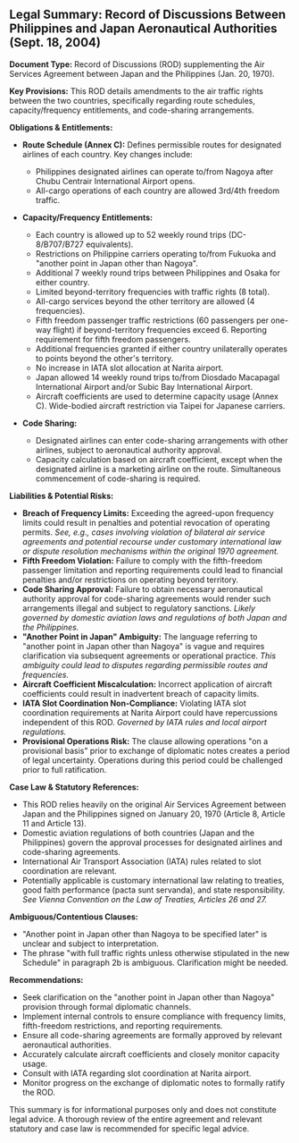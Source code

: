 ## Legal Summary: Record of Discussions Between Philippines and Japan Aeronautical Authorities (Sept. 18, 2004)

**Document Type:** Record of Discussions (ROD) supplementing the Air Services Agreement between Japan and the Philippines (Jan. 20, 1970).

**Key Provisions:** This ROD details amendments to the air traffic rights between the two countries, specifically regarding route schedules, capacity/frequency entitlements, and code-sharing arrangements.

**Obligations & Entitlements:**

*   **Route Schedule (Annex C):** Defines permissible routes for designated airlines of each country. Key changes include:
    *   Philippines designated airlines can operate to/from Nagoya after Chubu Centrair International Airport opens.
    *   All-cargo operations of each country are allowed 3rd/4th freedom traffic.

*   **Capacity/Frequency Entitlements:**
    *   Each country is allowed up to 52 weekly round trips (DC-8/B707/B727 equivalents).
    *   Restrictions on Philippine carriers operating to/from Fukuoka and "another point in Japan other than Nagoya".
    *   Additional 7 weekly round trips between Philippines and Osaka for either country.
    *   Limited beyond-territory frequencies with traffic rights (8 total).
    *   All-cargo services beyond the other territory are allowed (4 frequencies).
    *   Fifth freedom passenger traffic restrictions (60 passengers per one-way flight) if beyond-territory frequencies exceed 6. Reporting requirement for fifth freedom passengers.
    *   Additional frequencies granted if either country unilaterally operates to points beyond the other's territory.
    *   No increase in IATA slot allocation at Narita airport.
    *   Japan allowed 14 weekly round trips to/from Diosdado Macapagal International Airport and/or Subic Bay International Airport.
    *   Aircraft coefficients are used to determine capacity usage (Annex C). Wide-bodied aircraft restriction via Taipei for Japanese carriers.

*   **Code Sharing:**
    *   Designated airlines can enter code-sharing arrangements with other airlines, subject to aeronautical authority approval.
    *   Capacity calculation based on aircraft coefficient, except when the designated airline is a marketing airline on the route. Simultaneous commencement of code-sharing is required.

**Liabilities & Potential Risks:**

*   **Breach of Frequency Limits:** Exceeding the agreed-upon frequency limits could result in penalties and potential revocation of operating permits. *See, e.g., cases involving violation of bilateral air service agreements and potential recourse under customary international law or dispute resolution mechanisms within the original 1970 agreement.*
*   **Fifth Freedom Violation:** Failure to comply with the fifth-freedom passenger limitation and reporting requirements could lead to financial penalties and/or restrictions on operating beyond territory.
*   **Code Sharing Approval:** Failure to obtain necessary aeronautical authority approval for code-sharing agreements would render such arrangements illegal and subject to regulatory sanctions. *Likely governed by domestic aviation laws and regulations of both Japan and the Philippines.*
*   **"Another Point in Japan" Ambiguity:** The language referring to "another point in Japan other than Nagoya" is vague and requires clarification via subsequent agreements or operational practice. *This ambiguity could lead to disputes regarding permissible routes and frequencies.*
*   **Aircraft Coefficient Miscalculation:** Incorrect application of aircraft coefficients could result in inadvertent breach of capacity limits.
*   **IATA Slot Coordination Non-Compliance:** Violating IATA slot coordination requirements at Narita Airport could have repercussions independent of this ROD. *Governed by IATA rules and local airport regulations.*
*   **Provisional Operations Risk:** The clause allowing operations "on a provisional basis" prior to exchange of diplomatic notes creates a period of legal uncertainty. Operations during this period could be challenged prior to full ratification.

**Case Law & Statutory References:**

*   This ROD relies heavily on the original Air Services Agreement between Japan and the Philippines signed on January 20, 1970 (Article 8, Article 11 and Article 13).
*   Domestic aviation regulations of both countries (Japan and the Philippines) govern the approval processes for designated airlines and code-sharing agreements.
*   International Air Transport Association (IATA) rules related to slot coordination are relevant.
*   Potentially applicable is customary international law relating to treaties, good faith performance (pacta sunt servanda), and state responsibility. *See Vienna Convention on the Law of Treaties, Articles 26 and 27.*

**Ambiguous/Contentious Clauses:**

*   "Another point in Japan other than Nagoya to be specified later" is unclear and subject to interpretation.
*   The phrase "with full traffic rights unless otherwise stipulated in the new Schedule" in paragraph 2b is ambiguous. Clarification might be needed.

**Recommendations:**

*   Seek clarification on the "another point in Japan other than Nagoya" provision through formal diplomatic channels.
*   Implement internal controls to ensure compliance with frequency limits, fifth-freedom restrictions, and reporting requirements.
*   Ensure all code-sharing agreements are formally approved by relevant aeronautical authorities.
*   Accurately calculate aircraft coefficients and closely monitor capacity usage.
*   Consult with IATA regarding slot coordination at Narita airport.
*   Monitor progress on the exchange of diplomatic notes to formally ratify the ROD.

This summary is for informational purposes only and does not constitute legal advice. A thorough review of the entire agreement and relevant statutory and case law is recommended for specific legal advice.
